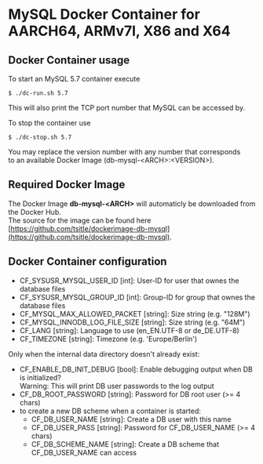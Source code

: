# MySQL Docker Container for AARCH64, ARMv7l, X86 and X64

## Docker Container usage
To start an MySQL 5.7 container execute

```
$ ./dc-run.sh 5.7

```

This will also print the TCP port number that MySQL can be accessed by.

To stop the container use

```
$ ./dc-stop.sh 5.7

```

You may replace the version number with any number that corresponds  
to an available Docker Image (db-mysql-\<ARCH\>:\<VERSION\>).

## Required Docker Image
The Docker Image **db-mysql-\<ARCH\>** will automaticly be downloaded from the Docker Hub.  
The source for the image can be found here [https://github.com/tsitle/dockerimage-db-mysql](https://github.com/tsitle/dockerimage-db-mysql).

## Docker Container configuration
- CF\_SYSUSR\_MYSQL\_USER\_ID [int]: User-ID for user that ownes the database files
- CF\_SYSUSR\_MYSQL\_GROUP\_ID [int]: Group-ID for group that ownes the database files
- CF\_MYSQL\_MAX\_ALLOWED\_PACKET [string]: Size string (e.g. "128M")
- CF\_MYSQL\_INNODB\_LOG\_FILE\_SIZE [string]: Size string (e.g. "64M")
- CF\_LANG [string]: Language to use (en\_EN.UTF-8 or de\_DE.UTF-8)
- CF\_TIMEZONE [string]: Timezone (e.g. 'Europe/Berlin')

Only when the internal data directory doesn't already exist:

- CF\_ENABLE\_DB\_INIT\_DEBUG [bool]: Enable debugging output when DB is initialized?  
Warning: This will print DB user passwords to the log output
- CF\_DB\_ROOT\_PASSWORD [string]: Password for DB root user (>= 4 chars)
- to create a new DB scheme when a container is started:
	- CF\_DB\_USER\_NAME [string]: Create a DB user with this name
	- CF\_DB\_USER\_PASS [string]: Password for CF\_DB\_USER\_NAME (>= 4 chars)
	- CF\_DB\_SCHEME\_NAME [string]: Create a DB scheme that CF\_DB\_USER\_NAME can access
